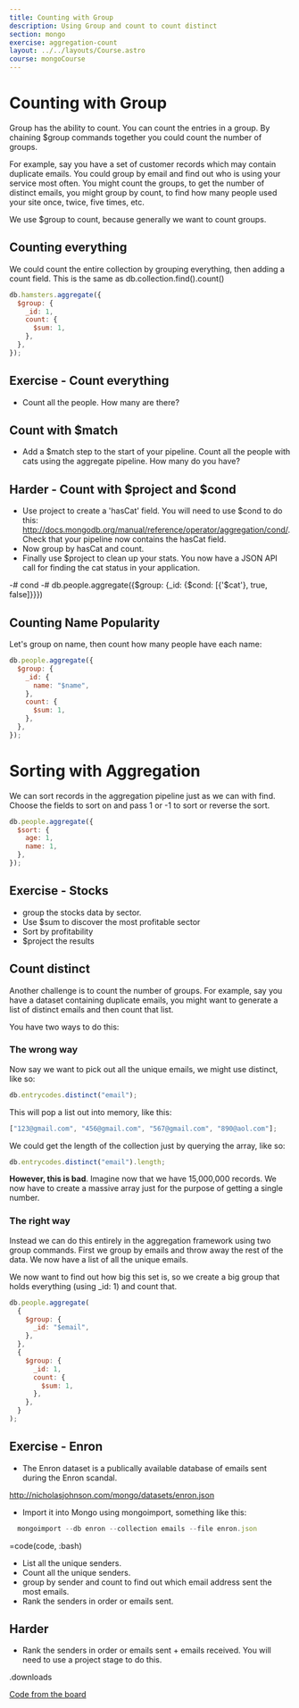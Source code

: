```yaml
---
title: Counting with Group
description: Using Group and count to count distinct
section: mongo
exercise: aggregation-count
layout: ../../layouts/Course.astro
course: mongoCourse
---
```


# Counting with Group

Group has the ability to count. You can count the entries in a group. By chaining $group commands together you could count the number of groups.

For example, say you have a set of customer records which may contain duplicate emails. You could group by email and find out who is using your service most often. You might count the groups, to get the number of distinct emails, you might group by count, to find how many people used your site once, twice, five times, etc.

We use $group to count, because generally we want to count groups.

## Counting everything

We could count the entire collection by grouping everything, then adding a count field. This is the same as db.collection.find().count()

```js
db.hamsters.aggregate({
  $group: {
    _id: 1,
    count: {
      $sum: 1,
    },
  },
});
```

## Exercise - Count everything

- Count all the people. How many are there?

## Count with $match

- Add a $match step to the start of your pipeline. Count all the people with cats using the aggregate pipeline. How many do you have?

## Harder - Count with $project and $cond

- Use project to create a 'hasCat' field. You will need to use $cond to do this: <http://docs.mongodb.org/manual/reference/operator/aggregation/cond/>. Check that your pipeline now contains the hasCat field.
- Now group by hasCat and count.
- Finally use $project to clean up your stats. You now have a JSON API call for finding the cat status in your application.

-# cond
-# db.people.aggregate({$group: {_id: {$cond: [{'$cat'}, true, false]}}})

## Counting Name Popularity

Let's group on name, then count how many people have each name:

```js
db.people.aggregate({
  $group: {
    _id: {
      name: "$name",
    },
    count: {
      $sum: 1,
    },
  },
});
```

# Sorting with Aggregation

We can sort records in the aggregation pipeline just as we can with find. Choose the fields to sort on and pass 1 or -1 to sort or reverse the sort.

```js
db.people.aggregate({
  $sort: {
    age: 1,
    name: 1,
  },
});
```

## Exercise - Stocks

- group the stocks data by sector.
- Use $sum to discover the most profitable sector
- Sort by profitability
- $project the results

## Count distinct

Another challenge is to count the number of groups. For example, say you have a dataset containing duplicate emails, you might want to generate a list of distinct emails and then count that list.

You have two ways to do this:

### The wrong way

Now say we want to pick out all the unique emails, we might use distinct, like so:

```js
db.entrycodes.distinct("email");
```

This will pop a list out into memory, like this:

```js
["123@gmail.com", "456@gmail.com", "567@gmail.com", "890@aol.com"];
```

We could get the length of the collection just by querying the array, like so:

```js
db.entrycodes.distinct("email").length;
```

**However, this is bad**. Imagine now that we have 15,000,000 records. We now have to create a massive array just for the purpose of getting a single number.

### The right way

Instead we can do this entirely in the aggregation framework using two group commands. First we group by emails and throw away the rest of the data. We now have a list of all the unique emails.

We now want to find out how big this set is, so we create a big group that holds everything (using \_id: 1) and count that.

```js
db.people.aggregate(
  {
    $group: {
      _id: "$email",
    },
  },
  {
    $group: {
      _id: 1,
      count: {
        $sum: 1,
      },
    },
  }
);
```

## Exercise - Enron

- The Enron dataset is a publically available database of emails sent during the Enron scandal.

<http://nicholasjohnson.com/mongo/datasets/enron.json>

- Import it into Mongo using mongoimport, something like this:

```js
  mongoimport --db enron --collection emails --file enron.json
```

=code(code, :bash)

- List all the unique senders.
- Count all the unique senders.
- group by sender and count to find out which email address sent the most emails.
- Rank the senders in order or emails sent.

## Harder

- Rank the senders in order or emails sent + emails received. You will need to use a project stage to do this.

.downloads

[Code from the board](https://www.dropbox.com/sh/js08yz9vhsb47w7/AABv4Z5wD5wXtkqKULKAQwjLa?dl=1)
